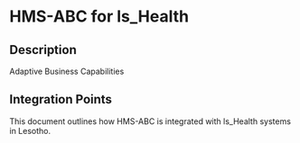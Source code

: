 # HMS-ABC for ls_Health

## Description

Adaptive Business Capabilities

## Integration Points

This document outlines how HMS-ABC is integrated with ls_Health systems in Lesotho.
